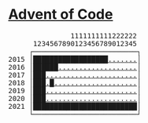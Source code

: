 # [Advent of Code](https://adventofcode.com)
<pre>
               1111111111222222
      1234567890123456789012345
     ┌─────────────────────────┐
2015 │<a
href="https://adventofcode.com/2015/day/1"  difficulty="?">█</a><a
href="https://adventofcode.com/2015/day/2"  difficulty="?">█</a><a
href="https://adventofcode.com/2015/day/3"  difficulty="?">█</a><a
href="https://adventofcode.com/2015/day/4"  difficulty="?">█</a><a
href="https://adventofcode.com/2015/day/5"  difficulty="?">█</a><a
href="https://adventofcode.com/2015/day/6"  difficulty="?">█</a><a
href="https://adventofcode.com/2015/day/7"  difficulty="?">█</a><a
href="https://adventofcode.com/2015/day/8"  difficulty="?">█</a><a
href="https://adventofcode.com/2015/day/9"  difficulty="?">█</a><a
href="https://adventofcode.com/2015/day/10" difficulty="?">█</a><a
href="https://adventofcode.com/2015/day/11" difficulty="?">█</a><a
href="https://adventofcode.com/2015/day/12" difficulty="?">█</a><a
href="https://adventofcode.com/2015/day/13" difficulty="?">█</a><a
href="https://adventofcode.com/2015/day/14" difficulty="?">█</a><a
href="https://adventofcode.com/2015/day/15" difficulty="?">█</a><a
href="https://adventofcode.com/2015/day/16" difficulty="?">█</a><a
href="https://adventofcode.com/2015/day/17" difficulty="?">█</a><a
href="https://adventofcode.com/2015/day/18" difficulty="?">█</a><a
href="https://adventofcode.com/2015/day/19" difficulty="?">.</a><a
href="https://adventofcode.com/2015/day/20" difficulty="?">.</a><a
href="https://adventofcode.com/2015/day/21" difficulty="?">.</a><a
href="https://adventofcode.com/2015/day/22" difficulty="?">.</a><a
href="https://adventofcode.com/2015/day/23" difficulty="?">.</a><a
href="https://adventofcode.com/2015/day/24" difficulty="?">.</a><a
href="https://adventofcode.com/2015/day/25" difficulty="?">.</a
>│
2016 │<a
href="https://adventofcode.com/2016/day/1"  difficulty="?">█</a><a
href="https://adventofcode.com/2016/day/2"  difficulty="?">█</a><a
href="https://adventofcode.com/2016/day/3"  difficulty="?">█</a><a
href="https://adventofcode.com/2016/day/4"  difficulty="?">█</a><a
href="https://adventofcode.com/2016/day/5"  difficulty="?">█</a><a
href="https://adventofcode.com/2016/day/6"  difficulty="?">█</a><a
href="https://adventofcode.com/2016/day/7"  difficulty="?">.</a><a
href="https://adventofcode.com/2016/day/8"  difficulty="?">.</a><a
href="https://adventofcode.com/2016/day/9"  difficulty="?">.</a><a
href="https://adventofcode.com/2016/day/10" difficulty="?">.</a><a
href="https://adventofcode.com/2016/day/11" difficulty="?">.</a><a
href="https://adventofcode.com/2016/day/12" difficulty="?">.</a><a
href="https://adventofcode.com/2016/day/13" difficulty="?">.</a><a
href="https://adventofcode.com/2016/day/14" difficulty="?">.</a><a
href="https://adventofcode.com/2016/day/15" difficulty="?">.</a><a
href="https://adventofcode.com/2016/day/16" difficulty="?">.</a><a
href="https://adventofcode.com/2016/day/17" difficulty="?">.</a><a
href="https://adventofcode.com/2016/day/18" difficulty="?">.</a><a
href="https://adventofcode.com/2016/day/19" difficulty="?">.</a><a
href="https://adventofcode.com/2016/day/20" difficulty="?">.</a><a
href="https://adventofcode.com/2016/day/21" difficulty="?">.</a><a
href="https://adventofcode.com/2016/day/22" difficulty="?">.</a><a
href="https://adventofcode.com/2016/day/23" difficulty="?">.</a><a
href="https://adventofcode.com/2016/day/24" difficulty="?">.</a><a
href="https://adventofcode.com/2016/day/25" difficulty="?">.</a
>│
2017 │<a
href="https://adventofcode.com/2017/day/1"  difficulty="?">█</a><a
href="https://adventofcode.com/2017/day/2"  difficulty="?">█</a><a
href="https://adventofcode.com/2017/day/3"  difficulty="?">█</a><a
href="https://adventofcode.com/2017/day/4"  difficulty="?">.</a><a
href="https://adventofcode.com/2017/day/5"  difficulty="?">.</a><a
href="https://adventofcode.com/2017/day/6"  difficulty="?">.</a><a
href="https://adventofcode.com/2017/day/7"  difficulty="?">.</a><a
href="https://adventofcode.com/2017/day/8"  difficulty="?">.</a><a
href="https://adventofcode.com/2017/day/9"  difficulty="?">.</a><a
href="https://adventofcode.com/2017/day/10" difficulty="?">.</a><a
href="https://adventofcode.com/2017/day/11" difficulty="?">.</a><a
href="https://adventofcode.com/2017/day/12" difficulty="?">.</a><a
href="https://adventofcode.com/2017/day/13" difficulty="?">.</a><a
href="https://adventofcode.com/2017/day/14" difficulty="?">.</a><a
href="https://adventofcode.com/2017/day/15" difficulty="?">.</a><a
href="https://adventofcode.com/2017/day/16" difficulty="?">.</a><a
href="https://adventofcode.com/2017/day/17" difficulty="?">.</a><a
href="https://adventofcode.com/2017/day/18" difficulty="?">.</a><a
href="https://adventofcode.com/2017/day/19" difficulty="?">.</a><a
href="https://adventofcode.com/2017/day/20" difficulty="?">.</a><a
href="https://adventofcode.com/2017/day/21" difficulty="?">.</a><a
href="https://adventofcode.com/2017/day/22" difficulty="?">.</a><a
href="https://adventofcode.com/2017/day/23" difficulty="?">.</a><a
href="https://adventofcode.com/2017/day/24" difficulty="?">.</a><a
href="https://adventofcode.com/2017/day/25" difficulty="?">.</a
>│
2018 │<a
href="https://adventofcode.com/2018/day/1"  difficulty="?">█</a><a
href="https://adventofcode.com/2018/day/2"  difficulty="?">█</a><a
href="https://adventofcode.com/2018/day/3"  difficulty="?">█</a><a
href="https://adventofcode.com/2018/day/4"  difficulty="?">.</a><a
href="https://adventofcode.com/2018/day/5"  difficulty="?">█</a><a
href="https://adventofcode.com/2018/day/6"  difficulty="?">.</a><a
href="https://adventofcode.com/2018/day/7"  difficulty="?">.</a><a
href="https://adventofcode.com/2018/day/8"  difficulty="?">.</a><a
href="https://adventofcode.com/2018/day/9"  difficulty="?">.</a><a
href="https://adventofcode.com/2018/day/10" difficulty="?">.</a><a
href="https://adventofcode.com/2018/day/11" difficulty="?">.</a><a
href="https://adventofcode.com/2018/day/12" difficulty="?">.</a><a
href="https://adventofcode.com/2018/day/13" difficulty="?">.</a><a
href="https://adventofcode.com/2018/day/14" difficulty="?">.</a><a
href="https://adventofcode.com/2018/day/15" difficulty="?">.</a><a
href="https://adventofcode.com/2018/day/16" difficulty="?">.</a><a
href="https://adventofcode.com/2018/day/17" difficulty="?">.</a><a
href="https://adventofcode.com/2018/day/18" difficulty="?">.</a><a
href="https://adventofcode.com/2018/day/19" difficulty="?">.</a><a
href="https://adventofcode.com/2018/day/20" difficulty="?">.</a><a
href="https://adventofcode.com/2018/day/21" difficulty="?">.</a><a
href="https://adventofcode.com/2018/day/22" difficulty="?">.</a><a
href="https://adventofcode.com/2018/day/23" difficulty="?">.</a><a
href="https://adventofcode.com/2018/day/24" difficulty="?">.</a><a
href="https://adventofcode.com/2018/day/25" difficulty="?">.</a
>│
2019 │<a
href="https://adventofcode.com/2019/day/1"  difficulty="?">█</a><a
href="https://adventofcode.com/2019/day/2"  difficulty="?">█</a><a
href="https://adventofcode.com/2019/day/3"  difficulty="?">█</a><a
href="https://adventofcode.com/2019/day/4"  difficulty="?">.</a><a
href="https://adventofcode.com/2019/day/5"  difficulty="?">.</a><a
href="https://adventofcode.com/2019/day/6"  difficulty="?">.</a><a
href="https://adventofcode.com/2019/day/7"  difficulty="?">.</a><a
href="https://adventofcode.com/2019/day/8"  difficulty="?">.</a><a
href="https://adventofcode.com/2019/day/9"  difficulty="?">.</a><a
href="https://adventofcode.com/2019/day/10" difficulty="?">.</a><a
href="https://adventofcode.com/2019/day/11" difficulty="?">.</a><a
href="https://adventofcode.com/2019/day/12" difficulty="?">.</a><a
href="https://adventofcode.com/2019/day/13" difficulty="?">.</a><a
href="https://adventofcode.com/2019/day/14" difficulty="?">.</a><a
href="https://adventofcode.com/2019/day/15" difficulty="?">.</a><a
href="https://adventofcode.com/2019/day/16" difficulty="?">.</a><a
href="https://adventofcode.com/2019/day/17" difficulty="?">.</a><a
href="https://adventofcode.com/2019/day/18" difficulty="?">.</a><a
href="https://adventofcode.com/2019/day/19" difficulty="?">.</a><a
href="https://adventofcode.com/2019/day/20" difficulty="?">.</a><a
href="https://adventofcode.com/2019/day/21" difficulty="?">.</a><a
href="https://adventofcode.com/2019/day/22" difficulty="?">.</a><a
href="https://adventofcode.com/2019/day/23" difficulty="?">.</a><a
href="https://adventofcode.com/2019/day/24" difficulty="?">.</a><a
href="https://adventofcode.com/2019/day/25" difficulty="?">.</a
>│
2020 │<a
href="https://adventofcode.com/2020/day/1"  difficulty="?">█</a><a
href="https://adventofcode.com/2020/day/2"  difficulty="?">█</a><a
href="https://adventofcode.com/2020/day/3"  difficulty="?">█</a><a
href="https://adventofcode.com/2020/day/4"  difficulty="?">.</a><a
href="https://adventofcode.com/2020/day/5"  difficulty="?">.</a><a
href="https://adventofcode.com/2020/day/6"  difficulty="?">.</a><a
href="https://adventofcode.com/2020/day/7"  difficulty="?">.</a><a
href="https://adventofcode.com/2020/day/8"  difficulty="?">.</a><a
href="https://adventofcode.com/2020/day/9"  difficulty="?">.</a><a
href="https://adventofcode.com/2020/day/10" difficulty="?">.</a><a
href="https://adventofcode.com/2020/day/11" difficulty="?">.</a><a
href="https://adventofcode.com/2020/day/12" difficulty="?">.</a><a
href="https://adventofcode.com/2020/day/13" difficulty="?">.</a><a
href="https://adventofcode.com/2020/day/14" difficulty="?">.</a><a
href="https://adventofcode.com/2020/day/15" difficulty="?">.</a><a
href="https://adventofcode.com/2020/day/16" difficulty="?">.</a><a
href="https://adventofcode.com/2020/day/17" difficulty="?">.</a><a
href="https://adventofcode.com/2020/day/18" difficulty="?">.</a><a
href="https://adventofcode.com/2020/day/19" difficulty="?">.</a><a
href="https://adventofcode.com/2020/day/20" difficulty="?">.</a><a
href="https://adventofcode.com/2020/day/21" difficulty="?">.</a><a
href="https://adventofcode.com/2020/day/22" difficulty="?">.</a><a
href="https://adventofcode.com/2020/day/23" difficulty="?">.</a><a
href="https://adventofcode.com/2020/day/24" difficulty="?">.</a><a
href="https://adventofcode.com/2020/day/25" difficulty="?">.</a
>│
2021 │<a
href="https://adventofcode.com/2021/day/1"  difficulty="?">█</a><a
href="https://adventofcode.com/2021/day/2"  difficulty="?">█</a><a
href="https://adventofcode.com/2021/day/3"  difficulty="?">█</a><a
href="https://adventofcode.com/2021/day/4"  difficulty="?">█</a><a
href="https://adventofcode.com/2021/day/5"  difficulty="?">█</a><a
href="https://adventofcode.com/2021/day/6"  difficulty="?">█</a><a
href="https://adventofcode.com/2021/day/7"  difficulty="?">█</a><a
href="https://adventofcode.com/2021/day/8"  difficulty="?">█</a><a
href="https://adventofcode.com/2021/day/9"  difficulty="?">█</a><a
href="https://adventofcode.com/2021/day/10" difficulty="?">█</a><a
href="https://adventofcode.com/2021/day/11" difficulty="?">█</a><a
href="https://adventofcode.com/2021/day/12" difficulty="?">█</a><a
href="https://adventofcode.com/2021/day/13" difficulty="?">█</a><a
href="https://adventofcode.com/2021/day/14" difficulty="?">█</a><a
href="https://adventofcode.com/2021/day/15" difficulty="?">█</a><a
href="https://adventofcode.com/2021/day/16" difficulty="?">█</a><a
href="https://adventofcode.com/2021/day/17" difficulty="?">█</a><a
href="https://adventofcode.com/2021/day/18" difficulty="?">█</a><a
href="https://adventofcode.com/2021/day/19" difficulty="?">█</a><a
href="https://adventofcode.com/2021/day/20" difficulty="?">█</a><a
href="https://adventofcode.com/2021/day/21" difficulty="?">█</a><a
href="https://adventofcode.com/2021/day/22" difficulty="?">█</a><a
href="https://adventofcode.com/2021/day/23" difficulty="?">█</a><a
href="https://adventofcode.com/2021/day/24" difficulty="?">█</a><a
href="https://adventofcode.com/2021/day/25" difficulty="?">█</a
>│
     └─────────────────────────┘
</pre>

